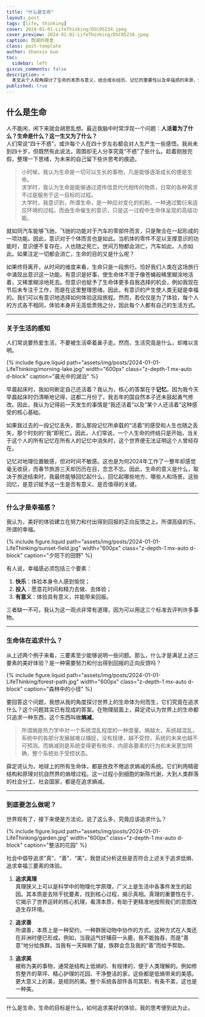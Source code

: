 ```yaml
---
title: "什么是生命"
layout: post
tags: [life, thinking]
cover: 2024-01-01-LifeThinking/DSC05234.jpeg
cover_preview: 2024-01-01-LifeThinking/DSC05234.jpeg
caption: 西湖的夜景
class: post-template
author: Shanxin Guo
toc:
  sidebar: left
giscus_comments: false
description: >
  本文从个人视角探讨了生命的本质与意义，结合成长经历、记忆的重要性以及幸福感的来源，分析了生命旅程中的体验与感悟。文章通过对“真、善、美”的追求，阐述了生命体在熵减过程中的努力与价值，提出了如何在有限的生命中创造美好体验的思考。
published: true
---
```


## 什么是生命

人不能闲，闲下来就会胡思乱想。最近我脑中时常浮现一个问题：**人活着为了什么？生命是什么？这一生又为了什么？**  
人们常说“四十不惑”，或许每个人在四十岁左右都会对人生产生一些感悟。我尚未到四十岁，但既然有此说法，周围却无人分享究竟“不惑”了些什么。趁着刚放完假，整理一下思绪，为未来的自己留下些许思考的痕迹。

> 小时候，我认为生命是一切可以生长的事物，凡是能够逐渐成长的便是生命。  
> 求学时，我认为生命是能够通过遗传信息代代相传的物质，日常的各种需求不过是服务于这一目标的过程。  
> 大学时，我意识到，所谓生命，是一种应对变化的机制，一种通过繁衍来适应环境的过程。而由生命催生的意识，只是这一过程中生命体呈现的高级功能。

就如同汽车能够飞驰，飞驰的功能对于汽车的零部件而言，只是聚合在一起形成的一项功能。因此，意识对于个体而言也是如此。当机体的零件不足以支撑意识的功能时，意识便不复存在，人也随之死亡。世间万物都会消亡，汽车如此，人亦如此。如果注定一切都会消亡，生命的目的又是什么呢？

如果终将离开，从时间的维度来看，生命只是一段旅行。恰好我们人类在这场旅行中涌现出意识这一功能。有意识是好事，使生命体不至于像苍蝇般稀里糊涂地活着，又稀里糊涂地死去。但意识也赋予了生命体更多自我选择的机会，例如我现在节后未专注于工作，而是在这里整理思绪。因此，有意识的产生使人类无疑是幸福的。我们可以有意识地选择如何体验这段旅程。然而，若仅仅是为了体验，每个人的方式各不相同，体验本身并无高低贵贱之分，因此每个人都有自己的生活方式。

---

### 关于生活的感知

人们常说要热爱生活，不要被生活牵着鼻子走。然而，生活究竟是什么，却难以言明。  

{% include figure.liquid path="assets/img/posts/2024-01-01-LifeThinking/morning-lake.jpg" width="600px" class="z-depth-1 mx-auto d-block" caption="晨光中的湖泊" %}


早晨起床时，我如何断定自己还活着？我认为，核心的答案在于**记忆**。因为我今天早晨起床时仍清晰地记得，这都二月份了，我去年的国自然本子还未鼓起勇气修改。因此，我认为记得前一天发生的事情是“我还活着”以及“某个人还活着”这种感受的核心基础。

如果我过去的一段记忆丢失，那么那段记忆所承载的“活着”的感受和人生也随之丢失，那个时刻的“我”即死亡。因此，人们常说，一个人生命的终结只是开始，当关于这个人的所有记忆在所有人的记忆中消失时，这个世界便无法证明这个人曾经存在。

记忆对地理位置敏感，但对时间不敏感。这也是为何2024年工作了一整年却感觉毫无收获，而春节旅游三天却历历在目，念念不忘。因此，生命的意义是什么，取决于旅途结束时，我最终能够回忆起什么，回忆起哪些地方、哪些人和场景。这些回忆，是意识赋予这一生是否有意义、是否值得的关键。

---

### 什么才是幸福感？

我认为，美好的体验建立在努力和付出得到回报的正向反馈之上。所谓高级的乐，所谓的幸福。

{% include figure.liquid path="assets/img/posts/2024-01-01-LifeThinking/sunset-field.jpg" width="600px" class="z-depth-1 mx-auto d-block" caption="夕阳下的田野" %}

有人说，幸福感必须包括三个要素：

1. **快乐**：体验本身令人感到愉悦；  
2. **投入**：愿意花时间和精力去做、去体验；  
3. **有意义**：体验具有意义，并能带来回报。

三者缺一不可。我认为这一观点非常有道理，因为可以用这三个标准去评判许多事物。

---

### 生命体在追求什么？

从上述两个例子来看，三要素至少能够说明一些问题。那么，什么才是满足上述三要素的美好体验？是一种需要努力和付出得到回报的正向反馈吗？

{% include figure.liquid path="assets/img/posts/2024-01-01-LifeThinking/forest-path.jpg" width="600px" class="z-depth-1 mx-auto d-block" caption="森林中的小径" %}

要回答这个问题，我想从我的角度探讨世界上的生命体为何而生，它们究竟在追求什么？这个问题其实已有现成的答案。在物理层面上，薛定谔认为世界上的生命都只追求一种东西，这个东西叫做**熵减**。

> 所谓熵是热力学中对一个系统混乱程度的一种度量。熵越大，系统越混乱，系统中的各部分发展越难以捕捉，没有规律，越不受控，系统的未来也越不可预测。而熵减则是系统变得更有秩序，内部各要素的行为和未来更加明确，整个系统处于受控状态。

薛定谔认为，地球上的所有生命体，都是孜孜不倦追求熵减的系统。它们利用精密结构和原理对抗自然界的熵增过程。这一过程小到细胞的新陈代谢，大到人类群落的社会分工、社会国家，都是在追求熵减。

---

### 到底要怎么做呢？

世界观有了，接下来便是方法论。说了这么多，究竟应该追求什么？

{% include figure.liquid path="assets/img/posts/2024-01-01-LifeThinking/garden.jpg" width="600px" class="z-depth-1 mx-auto d-block" caption="整洁的花园" %}

社会中倡导追求“真”、“善”、“美”，我尝试分析这些是否符合上述关于追求低熵、追求幸福三要素的体验。

1. **追求真理**  
   真理狭义上可以是科学中的物理化学原理，广义上是生活中各事件发生的起因。其本质是去除干扰要素，找到核心过程，揭示真相。真理的重要性在于，它揭示了世界运转的核心机理，看清本质，有助于更精准地按照我们的意图改造生存环境。

2. **追求善**  
   所谓善，本质上是一种契约，一种群居动物中协作的方式。这种方式在人类还在非洲时便已形成。例如，当我运气好捕获一头鹿，我不能独吞，而是“善意”地分给族群。当我有一天摔断了腿，族群会念及我的“善”而给予帮助。

3. **追求美**  
   被称为美的事物，通常是结构上低熵的、有规律的，便于人类理解的。例如修剪整齐的草坪、精心护理的花园、干净整洁的家，这些都是低熵带来的美感。更大意义上的美，是规则的美。整个系统各部件各司其职，有条不紊，这也是一种美。

---

什么是生命，生命的目标是什么，如何追求美好的体验，我的思考便到此为止。